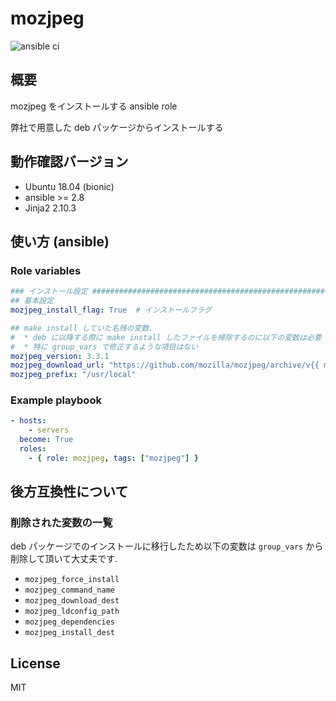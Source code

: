 # mozjpeg

![ansible ci](https://github.com/link-u/ansible-roles-v2_mozjpeg/workflows/ansible%20ci/badge.svg)

## 概要

mozjpeg をインストールする ansible role

弊社で用意した deb パッケージからインストールする

## 動作確認バージョン

- Ubuntu 18.04 (bionic)
- ansible >= 2.8
- Jinja2 2.10.3

## 使い方 (ansible)

### Role variables

```yaml
### インストール設定 ###############################################################################
## 基本設定
mozjpeg_install_flag: True  # インストールフラグ

## make install していた名残の変数.
#  * deb に以降する際に make install したファイルを掃除するのに以下の変数は必要
#  * 特に group_vars で修正するような項目はない
mozjpeg_version: 3.3.1
mozjpeg_download_url: "https://github.com/mozilla/mozjpeg/archive/v{{ mozjpeg_version }}.tar.gz"
mozjpeg_prefix: "/usr/local"
```

### Example playbook

```yaml
- hosts:
    - servers
  become: True
  roles:
    - { role: mozjpeg, tags: ["mozjpeg"] }
```

## 後方互換性について

### 削除された変数の一覧

deb パッケージでのインストールに移行したため以下の変数は `group_vars` から削除して頂いて大丈夫です.

* `mozjpeg_force_install`
* `mozjpeg_command_name`
* `mozjpeg_download_dest`
* `mozjpeg_ldconfig_path`
* `mozjpeg_dependencies`
* `mozjpeg_install_dest`

## License
MIT

